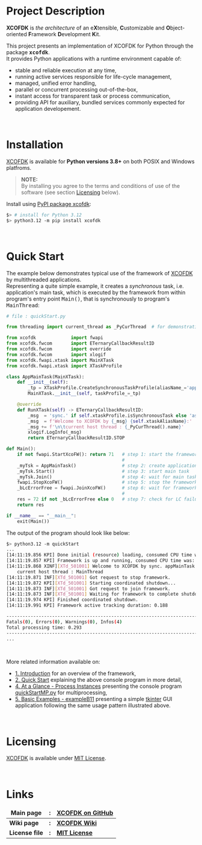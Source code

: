 <!-- ---------------------------------------------------------------------------
File        : README.md
Copyright   : Copyright(c) 2023-2024 Farzad Safa (farzad.safa@xcofdk.de)
License     : This software is distributed under the MIT License (http://opensource.org/licenses/MIT).
------------------------------------------------------------------------------->


# Project Description

**XCOFDK** is *the architecture* of an e**X**tensible, **C**ustomizable and **O**bject-oriented **F**ramework 
**D**evelopment **K**it.

This project presents an implementation of XCOFDK for Python through the package **<tt>xcofdk</tt>**. <br>
It provides Python applications with a runtime environment capable of: 
- stable and reliable execution at any time,
- running active services responsible for life-cycle management,
- managed, unified error handling,
- parallel or concurrent processing out-of-the-box,
- instant access for transparent task or process communication,
- providing API for auxiliary, bundled services commonly expected for application developement. 

<br>

# Installation

[XCOFDK](https://github.com/xcofdk/xcofdk-py) is available for **Python versions 3.8+** on both POSIX and Windows platfroms.

> **NOTE:** <br>
> By installing you agree to the terms and conditions of use of the software (see section [Licensing](#licensing) below).

Install using [PyPI package xcofdk](https://pypi.org/project/xcofdk/):

```bash
$> # install for Python 3.12
$> python3.12 -m pip install xcofdk
```

<br>

# Quick Start

The example below demonstrates typical use of the framework of [XCOFDK](https://github.com/xcofdk/xcofdk-py) by 
multithreaded applications. <br>
Representing a quite simple example, it creates a *synchronous* task, i.e. application's main task, which is executed
by the framework
from within program's entry point <tt>Main()</tt>, that is synchronously to program's <tt>MainThread</tt>:

```python
# file : quickStart.py

from threading import current_thread as _PyCurThread  # for demonstration purposes only

from xcofdk             import fwapi
from xcofdk.fwcom       import ETernaryCallbackResultID
from xcofdk.fwcom       import override
from xcofdk.fwcom       import xlogif
from xcofdk.fwapi.xtask import MainXTask
from xcofdk.fwapi.xtask import XTaskProfile

class AppMainTask(MainXTask):
    def __init__(self):
        _tp = XTaskProfile.CreateSynchronousTaskProfile(aliasName_='appMainTask')
        MainXTask.__init__(self, taskProfile_=_tp)

    @override
    def RunXTask(self) -> ETernaryCallbackResultID:
        _msg  = 'sync.' if self.xtaskProfile.isSynchronousTask else 'async.'
        _msg  = f'Welcome to XCOFDK by {_msg} {self.xtaskAliasName}:'
        _msg += f'\n\tcurrent host thread : {_PyCurThread().name}'
        xlogif.LogInfo(_msg)
        return ETernaryCallbackResultID.STOP

def Main():
    if not fwapi.StartXcoFW(): return 71   # step 1: start the framework
                                           #
    _myTsk = AppMainTask()                 # step 2: create application's main task
    _myTsk.Start()                         # step 3: start main task
    _myTsk.Join()                          # step 4: wait for main task's termination
    fwapi.StopXcoFW()                      # step 5: stop the framework
    _bLcErrorFree = fwapi.JoinXcoFW()      # step 6: wait for framework's coordinated shutdown
                                           #
    res = 72 if not _bLcErrorFree else 0   # step 7: check for LC failure (if any)
    return res

if __name__ == "__main__":
    exit(Main())
```

The output of the program should look like below:

```bash
$> python3.12 -m quickStart
...
[14:11:19.856 KPI] Done initial (resource) loading, consumed CPU time was: 0.090
[14:11:19.857 KPI] Framework is up and running, consumed CPU time was: 0.064
[14:11:19.868 XINF][XTd_501001] Welcome to XCOFDK by sync. appMainTask:
    current host thread : MainThread
[14:11:19.871 INF][XTd_501001] Got request to stop framework.
[14:11:19.872 KPI][XTd_501001] Starting coordinated shutdown...
[14:11:19.873 INF][XTd_501001] Got request to join framework.
[14:11:19.873 INF][XTd_501001] Waiting for framework to complete shutdown sequence...
[14:11:19.974 KPI] Finished coordinated shutdown.
[14:11:19.991 KPI] Framework active tracking duration: 0.188

--------------------------------------------------------------------------------
Fatals(0), Errors(0), Warnings(0), Infos(4)
Total processing time: 0.293
--------------------------------------------------------------------------------
...
```

<br>

More related information available on:
- [1. Introduction](https://github.com/xcofdk/xcofdk-py/wiki/1.-Introduction) for an overview of the framework,
- [2. Quick Start](https://github.com/xcofdk/xcofdk-py/wiki/2.-Quick-Start) explaining the above console program
  in more detail,
- [4. At a Glance - Process Instances](https://github.com/xcofdk/xcofdk-py/wiki/4.-At-a-Glance#process-instances)
  presenting the console program [quickStartMP.py](https://github.com/xcofdk/xcofdk-py/wiki/4.-At-a-Glance#process-instances)
  for multiprocessing,
- [5. Basic Examples - exampleB11](https://github.com/xcofdk/xcofdk-py/wiki/5.-Basic-Examples#exampleb11---common-sample-for-multithreaded-gui-programs)
  presenting a simple [tkinter](https://docs.python.org/3/library/tkinter.html) GUI application following the same usage pattern
  illustrated above.

<br>

# Licensing

[XCOFDK](https://github.com/xcofdk/xcofdk-py) is available under [MIT License](https://github.com/xcofdk/xcofdk-py/blob/master/LICENSE.txt).

<br>

# Links

<style>
td, th {
   border: none!important;
}
</style>

| Main page         | :      | [XCOFDK on GitHub](https://github.com/xcofdk/xcofdk-py)                      |
| ----------------  | -----  | ---------------------------------------------------------------------------- |
| **Wiki page**     | **:**  | [**XCOFDK Wiki**](https://github.com/xcofdk/xcofdk-py/wiki)                  |
| **License file**  | **:**  | [**MIT License**](https://github.com/xcofdk/xcofdk-py/blob/master/LICENSE.txt) |
